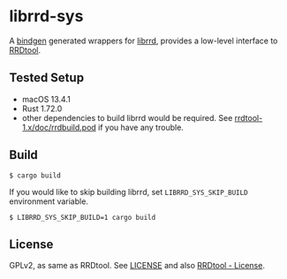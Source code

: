 # librrd-sys

A [bindgen](https://rust-lang.github.io/rust-bindgen/) generated wrappers for [librrd](https://oss.oetiker.ch/rrdtool/doc/librrd.en.html), provides a low-level interface to [RRDtool](https://oss.oetiker.ch/rrdtool/index.en.html).

## Tested Setup

- macOS 13.4.1
- Rust 1.72.0
- other dependencies to build librrd would be required. See
  [rrdtool-1.x/doc/rrdbuild.pod](https://github.com/oetiker/rrdtool-1.x/blob/master/doc/rrdbuild.pod) if you have any trouble.

## Build

```console
$ cargo build
```

If you would like to skip building librrd, set `LIBRRD_SYS_SKIP_BUILD` environment variable.

```console
$ LIBRRD_SYS_SKIP_BUILD=1 cargo build
```

## License

GPLv2, as same as RRDtool. See [LICENSE](LICENSE) and also [RRDtool - License](https://oss.oetiker.ch/rrdtool/license.en.html).